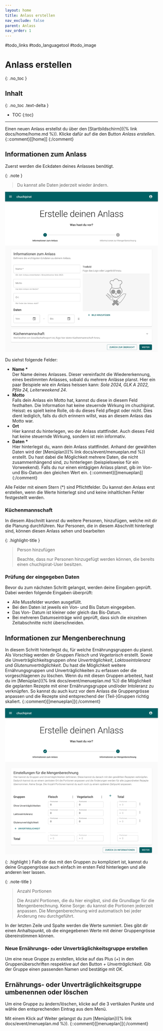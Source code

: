 ```yaml
---
layout: home
title: Anlass erstellen
nav_exclude: false
parent: Anlass
nav_order: 1
---
```


#todo_links
#todo_languagetool 
#todo_image 

# Anlass erstellen
{: .no_toc }

## Inhalt
{: .no_toc .text-delta }

- TOC
{:toc}

---

Einen neuen Anlass erstellst du über den [Startbildschirm]({% link docs/home/home.md %}). Klicke dafür auf die den Button *Anlass erstellen*.
  {::comment}[[home]] {:/comment}

## Informationen zum Anlass

Zuerst werden die Eckdaten deines Anlasses benötigt.

{: .note }
> Du kannst alle Daten jederzeit wieder ändern.

![Anlass erstellen](https://github.com/chuchipirat/chuchipirat.github.io/blob/main/docs/event/_images/create_event_information.png?raw=true)

Du siehst folgende Felder:

- **Name \***  
  Der Name deines Anlasses. Dieser vereinfacht die Wiedererkennung, eines bestimmten Anlasses, sobald du mehrere Anlässe planst. Hier ein paar Beispiele wie ein Anlass heissen kann: _Sola 2024, GLK A 2022, Pfila 24, Leiterweekend 24_.
- **Motto**  
  Falls dein Anlass ein Motto hat, kannst du diese in diesem Feld festhalten. Die Information hat keine steuernde Wirkung im chuchipirat. Heisst: es spielt keine Rolle, ob du dieses Feld pflegst oder nicht. Dies dient lediglich, falls du dich erinnern willst, was an diesem Anlass das Motto war. 
- **Ort**  
  Hier kannst du hinterlegen, wo der Anlass stattfindet. Auch dieses Feld hat keine steuernde Wirkung, sondern ist rein informativ.
- **Daten \***  
  Hier hinterlegst du, wann dein Anlass stattfindet. Anhand der gewählten Daten wird der [Menüplan]({% link docs/event/menueplan.md %}) erstellt. Du hast dabei die Möglichkeit mehrere Daten, die nicht zusammenhängend sind, zu hinterlegen (beispielsweise für ein Vorweekend).
  Falls du nur einen eintägigen Anlass planst, gib im Von- und Bis-Datum den gleichen Wert ein.
  {::comment}[[menueplan]]{:/comment}

Alle Felder mit einem Stern (\*) sind Pflichtfelder. Du kannst den Anlass erst erstellen, wenn die Werte hinterlegt sind und keine inhaltlichen Fehler festgestellt werden.

### Küchenmannschaft

In diesem Abschnitt kannst du weitere Personen, hinzufügen, welche mit dir die Planung durchführen. Nur Personen, die in diesem Abschnitt hinterlegt sind, können diesen Anlass sehen und bearbeiten


{: .highlight-title }
> Person hinzufügen
>
>Beachte, dass nur Personen hinzugefügt werden können, die bereits einen chuchipirat-User besitzen.



### Prüfung der eingegeben Daten

Bevor du zum nächsten Schritt gelangst, werden deine Eingaben geprüft. Dabei werden folgende Eingaben überprüft:

- Alle Mussfelder wurden ausgefüllt.
- Bei den Daten ist jeweils ein Von- und Bis Datum eingegeben.
- Das Von- Datum ist kleiner oder gleich das Bis-Datum.
- Bei mehreren Datumseinträge wird geprüft, dass sich die einzelnen Zeitabschnitte nicht überschneiden.

## Informationen zur Mengenberechnung

In diesem Schritt hinterlegst du, für welche Ernährungsgruppen du planst. Als Vorschlag werden dir Gruppen _Fleisch_ und _Vegetarisch_ erstellt. Sowie die Unverträglichkeitsgruppen _ohne Unverträglichkeit_, _Laktoseintoleranz_ und _Glutenunverträglichkeit_. Du hast die Möglichkeit weitere Ernährungsgruppen und Unverträglichkeiten zu erfassen oder die vorgeschlagenen zu löschen. Wenn du mit diesen Gruppen arbeitest, hast du im [Menüplan]({% link docs/event/menueplan.md %}) die Möglichkeit die geplanten Rezepte mit einer Ernährungsgruppe und/oder Intoleranz zu verknüpfen. So kannst du auch kurz vor dem Anlass die Gruppengrösse anpassen und die Rezepte sind entsprechend der (Teil-)Gruppen richtig skaliert. {::comment}[[menueplan]]{:/comment}


![Informationen zur Mengenberechnung](https://github.com/chuchipirat/chuchipirat.github.io/blob/main/docs/event/_images/create_event_groupConfig.png?raw=true)


{: .highlight }
Falls dir das mit den Gruppen zu kompliziert ist, kannst du deine Gruppengrösse auch einfach im ersten Feld hinterlegen und alle anderen leer lassen.

{: .note-title }

> Anzahl Portionen
>
>Die Anzahl Portionen, die du hier eingibst, sind die Grundlage für die Mengenberechnung. Keine Sorge: du kannst die Portionen jederzeit anpassen. Die Mengenberechnung wird automatisch bei jeder Änderung neu durchgeführt.

In der letzten Zeile und Spalte werden die Werte summiert. Dies gibt dir einen Anhaltspunkt, ob die eingegebenen Werte mit deiner Gruppengrösse übereinstimmen können.

### Neue Ernährungs- oder Unverträglichkeitsgruppe erstellen

Um eine neue Gruppe zu erstellen, klicke auf das Plus (*+*) in den Gruppenüberschriften respektive auf den Button *+ Unverträglichkeit*. Gib der Gruppe einen passenden Namen und bestätige mit *OK*.

## Ernährungs- oder Unverträglichkeitsgruppe umbenennen oder löschen

Um eine Gruppe zu ändern/löschen, klicke auf die 3 vertikalen Punkte und wähle den entsprechenden Eintrag aus dem Menü.

Mit einem Klick auf Weiter gelangst du zum [Menüplan]({% link docs/event/menueplan.md %}).   {::comment}[[menueplan]]{:/comment}
